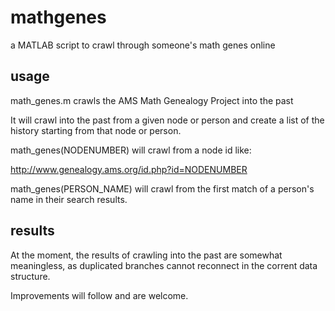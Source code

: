 mathgenes
=========

a MATLAB script to crawl through someone's math genes online

usage
-----

math_genes.m crawls the AMS Math Genealogy Project into the past

It will crawl into the past from a given node or person and
create a list of the history starting from that node or person.

math_genes(NODENUMBER) will crawl from a node id like:

  http://www.genealogy.ams.org/id.php?id=NODENUMBER

math_genes(PERSON_NAME) will crawl from the first match of a person's
name in their search results.

results
-------

At the moment, the results of crawling into the past are somewhat meaningless,
as duplicated branches cannot reconnect in the corrent data structure.

Improvements will follow and are welcome.
